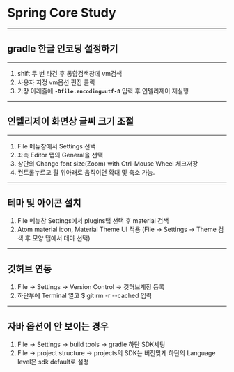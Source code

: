 # Spring Core Study

---
## gradle 한글 인코딩 설정하기

---

1. shift 두 번 타건 후 통합검색창에 vm검색 
2. 사용자 지정 vm옵션 편집 클릭
3. 가장 아래줄에 **`-Dfile.encoding=utf-8`** 입력 후 인텔리제이 재실행

---
## 인텔리제이 화면상 글씨 크기 조절

---

1. File 메뉴창에서 Settings 선택
2. 좌측 Editor 탭의 General을 선택
3. 상단의 Change font size(Zoom) with Ctrl-Mouse Wheel 체크저장
4. 컨트롤누르고 휠 위아래로 움직이면 확대 및 축소 가능.

---
## 테마 및 아이콘 설치

1. File 메뉴창 Settings에서 plugins탭 선택 후 material 검색
2. Atom material icon, Material Theme UI 적용
   (File -> Settings -> Theme 검색 후 모양 탭에서 테마 선택)

---
## 깃허브 연동

1. File -> Settings -> Version Control -> 깃허브계정 등록
2. 하단부에 Terminal 열고 $ git rm -r --cached 입력

---
## 자바 옵션이 안 보이는 경우

1. File -> Settings -> build tools -> gradle 하단 SDK세팅
2. File -> project structure -> projects의 SDK는 버전맞게
   하단의 Language level은 sdk default로 설정